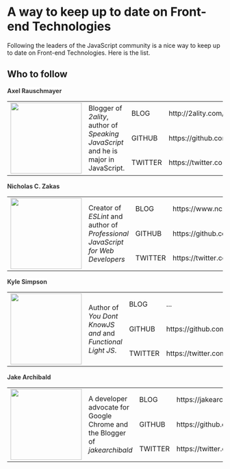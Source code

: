 # A way to keep up to date on Front-end Technologies

Following the leaders of the JavaScript community is a nice way to keep up to date on Front-end Technologies. Here is the list.

## Who to follow

<!-- 1 -->
<span style="color: rgb(51, 51, 51);"><span style="background-color: rgb(255, 255, 255);"><strong>Axel Rauschmayer</strong></span></span>

<div>
  <table>
    <colgroup>
      <col width="188px">
      <col width="188px">
      <col width="78px">
      <col width="294px">
    </colgroup>
    <tbody>
      <tr height="34px">
        <td rowspan="3" colspan="1">
          <div>
            <div>
              <img src="https://avatars1.githubusercontent.com/u/526114?s=400&v=4" width="166">
            </div>
          </div>
        </td>
        <td rowspan="3" colspan="1">
          <div></div>
          <div></div>
          <div>Blogger of <i>2ality</i>, author of <i>Speaking JavaScript</i> and he is major in JavaScript.</div>
        </td>
        <td rowspan="1" colspan="1">
          <div>BLOG</div>
        </td>
        <td rowspan="1" colspan="1">
          <a>http://2ality.com/</a>
        </td>
      </tr>
      <tr height="34px">
        <td rowspan="1" colspan="1">
          <div>GITHUB</div>
        </td>
        <td>
          <a>https://github.com/rauschma</a>
        </td>
      </tr>
      <tr height="34px">
        <td rowspan="1" colspan="1">
          <div>TWITTER</div>
        </td>
        <td>
          <a>https://twitter.com/rauschma</a>
        </td>
      </tr>
    </tbody>
  </table>
</div>

<!-- 2 -->

<span style="color: rgb(51, 51, 51);"><span style="background-color: rgb(255, 255, 255);"><strong>Nicholas C. Zakas</strong></span></span>

<div>
  <table>
    <colgroup>
      <col width="188px">
      <col width="188px">
      <col width="78px">
      <col width="294px">
    </colgroup>
    <tbody>
      <tr height="34px">
        <td rowspan="3" colspan="1">
          <div>
            <div>
              <img src="https://avatars3.githubusercontent.com/u/38546?s=400&v=4" width="166">
            </div>
          </div>
        </td>
        <td rowspan="3" colspan="1">
          <div></div>
          <div></div>
          <div>Creator of <i>ESLint</i> and author of <i>Professional JavaScript for Web Developers</i></div>
        </td>
        <td rowspan="1" colspan="1">
          <div>BLOG</div>
        </td>
        <td rowspan="1" colspan="1">
          <a>https://www.nczonline.net/<a>
        </td>
      </tr>
      <tr height="34px">
        <td rowspan="1" colspan="1">
          <div>GITHUB</div>
        </td>
        <td>
          <a>https://github.com/nzakas</a>
        </td>
      </tr>
      <tr height="34px">
        <td rowspan="1" colspan="1">
          <div>TWITTER</div>
        </td>
        <td>
          <a>https://twitter.com/slicknet</a>
        </td>
      </tr>
    </tbody>
  </table>
</div>

<!-- 3 -->

<span style="color: rgb(51, 51, 51);"><span style="background-color: rgb(255, 255, 255);"><strong>Kyle Simpson</strong></span></span>

<div>
  <table>
    <colgroup>
      <col width="188px">
      <col width="188px">
      <col width="78px">
      <col width="294px">
    </colgroup>
    <tbody>
      <tr height="34px">
        <td rowspan="3" colspan="1">
          <div>
            <div>
              <img src="https://avatars0.githubusercontent.com/u/150330?s=400&v=4" width="166">
            </div>
          </div>
        </td>
        <td rowspan="3" colspan="1">
          <div></div>
          <div></div>
          <div>Author of <i>You Dont KnowJS and</i> and <i>Functional Light JS</i>.</div>
        </td>
        <td rowspan="1" colspan="1">
          <div>BLOG</div>
        </td>
        <td rowspan="1" colspan="1">
          <a>...<a>
        </td>
      </tr>
      <tr height="34px">
        <td rowspan="1" colspan="1">
          <div>GITHUB</div>
        </td>
        <td>
          <a>https://github.com/getify</a>
        </td>
      </tr>
      <tr height="34px">
        <td rowspan="1" colspan="1">
          <div>TWITTER</div>
        </td>
        <td>
          <a>https://twitter.com/getify</a>
        </td>
      </tr>
    </tbody>
  </table>
</div>

<!-- 4 -->

<span style="color: rgb(51, 51, 51);"><span style="background-color: rgb(255, 255, 255);"><strong>Jake Archibald</strong></span></span>

<div>
  <table>
    <colgroup>
      <col width="188px">
      <col width="188px">
      <col width="78px">
      <col width="294px">
    </colgroup>
    <tbody>
      <tr height="34px">
        <td rowspan="3" colspan="1">
          <div>
            <div>
              <img src="https://avatars3.githubusercontent.com/u/93594?s=400&v=4" width="166">
            </div>
          </div>
        </td>
        <td rowspan="3" colspan="1">
          <div></div>
          <div></div>
          <div>A developer advocate for Google Chrome and the Blogger of <i>jakearchibald</i></div>
        </td>
        <td rowspan="1" colspan="1">
          <div>BLOG</div>
        </td>
        <td rowspan="1" colspan="1">
          <a>https://jakearchibald.com/<a>
        </td>
      </tr>
      <tr height="34px">
        <td rowspan="1" colspan="1">
          <div>GITHUB</div>
        </td>
        <td>
          <a>https://github.com/jakearchibald</a>
        </td>
      </tr>
      <tr height="34px">
        <td rowspan="1" colspan="1">
          <div>TWITTER</div>
        </td>
        <td>
          <a>https://twitter.com/jaffathecake</a>
        </td>
      </tr>
    </tbody>
  </table>
</div>